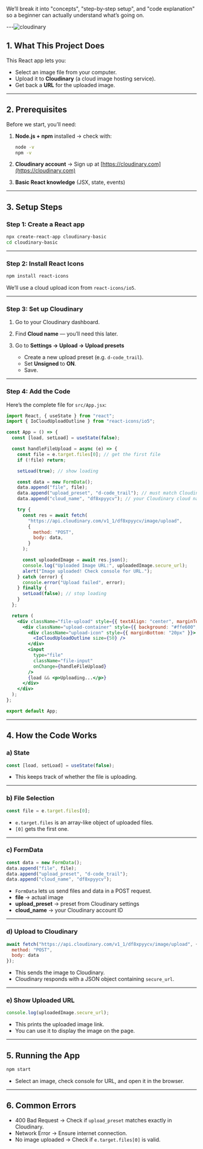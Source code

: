 
We’ll break it into "concepts", "step-by-step setup", and "code explanation" so a beginner can actually understand what’s going on.

---![cloudinary ](https://github.com/user-attachments/assets/5461c6e6-98e8-4c11-90ab-34c56fd6871e)



## **1. What This Project Does**

This React app lets you:

* Select an image file from your computer.
* Upload it to **Cloudinary** (a cloud image hosting service).
* Get back a **URL** for the uploaded image.

---

## **2. Prerequisites**

Before we start, you’ll need:

1. **Node.js + npm** installed → check with:

   ```bash
   node -v
   npm -v
   ```
2. **Cloudinary account** → Sign up at [https://cloudinary.com](https://cloudinary.com)
3. **Basic React knowledge** (JSX, state, events)

---

## **3. Setup Steps**

### **Step 1: Create a React app**

```bash
npx create-react-app cloudinary-basic
cd cloudinary-basic
```

---

### **Step 2: Install React Icons**

```bash
npm install react-icons
```

We’ll use a cloud upload icon from `react-icons/io5`.

---

### **Step 3: Set up Cloudinary**

1. Go to your Cloudinary dashboard.
2. Find **Cloud name** — you’ll need this later.
3. Go to **Settings → Upload → Upload presets**

   * Create a new upload preset (e.g. `d-code_trail`).
   * Set **Unsigned** to **ON**.
   * Save.

---

### **Step 4: Add the Code**

Here’s the complete file for `src/App.jsx`:

```jsx
import React, { useState } from "react";
import { IoCloudUploadOutline } from "react-icons/io5";

const App = () => {
  const [load, setLoad] = useState(false);

  const handleFileUpload = async (e) => {
    const file = e.target.files[0]; // get the first file
    if (!file) return;

    setLoad(true); // show loading

    const data = new FormData();
    data.append("file", file);
    data.append("upload_preset", "d-code_trail"); // must match Cloudinary preset
    data.append("cloud_name", "df8xpyycv"); // your Cloudinary cloud name

    try {
      const res = await fetch(
        "https://api.cloudinary.com/v1_1/df8xpyycv/image/upload",
        {
          method: "POST",
          body: data,
        }
      );

      const uploadedImage = await res.json();
      console.log("Uploaded Image URL:", uploadedImage.secure_url);
      alert("Image uploaded! Check console for URL.");
    } catch (error) {
      console.error("Upload failed", error);
    } finally {
      setLoad(false); // stop loading
    }
  };

  return (
    <div className="file-upload" style={{ textAlign: "center", marginTop: "50px" }}>
      <div className="upload-container" style={{ background: "#ffe600", padding: "40px", borderRadius: "8px" }}>
        <div className="upload-icon" style={{ marginBottom: "20px" }}>
          <IoCloudUploadOutline size={50} />
        </div>
        <input
          type="file"
          className="file-input"
          onChange={handleFileUpload}
        />
        {load && <p>Uploading...</p>}
      </div>
    </div>
  );
};

export default App;
```

---

## **4. How the Code Works**

### **a) State**

```js
const [load, setLoad] = useState(false);
```

* This keeps track of whether the file is uploading.

---

### **b) File Selection**

```js
const file = e.target.files[0];
```

* `e.target.files` is an array-like object of uploaded files.
* `[0]` gets the first one.

---

### **c) FormData**

```js
const data = new FormData();
data.append("file", file);
data.append("upload_preset", "d-code_trail");
data.append("cloud_name", "df8xpyycv");
```

* `FormData` lets us send files and data in a POST request.
* **file** → actual image
* **upload\_preset** → preset from Cloudinary settings
* **cloud\_name** → your Cloudinary account ID

---

### **d) Upload to Cloudinary**

```js
await fetch("https://api.cloudinary.com/v1_1/df8xpyycv/image/upload", {
  method: "POST",
  body: data
});
```

* This sends the image to Cloudinary.
* Cloudinary responds with a JSON object containing `secure_url`.

---

### **e) Show Uploaded URL**

```js
console.log(uploadedImage.secure_url);
```

* This prints the uploaded image link.
* You can use it to display the image on the page.

---

## **5. Running the App**

```bash
npm start
```

* Select an image, check console for URL, and open it in the browser.

---

## **6. Common Errors**

* 400 Bad Request → Check if `upload_preset` matches exactly in Cloudinary.
* Network Error → Ensure internet connection.
* No image uploaded → Check if `e.target.files[0]` is valid.


